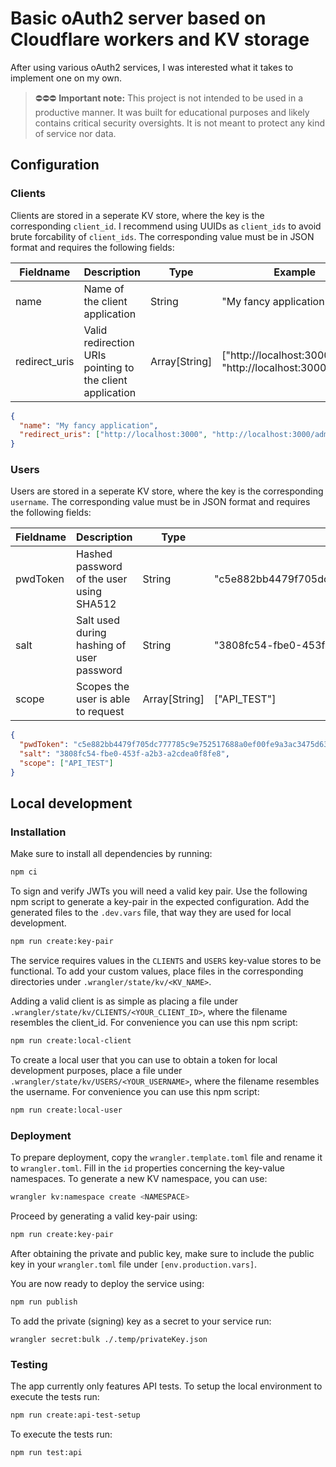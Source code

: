 # Basic oAuth2 server based on Cloudflare workers and KV storage

After using various oAuth2 services, I was interested what it takes to implement one on my own.

> ⛔⛔⛔ **Important note:** This project is not intended to be used in a productive manner.
> It was built for educational purposes and likely contains critical security oversights.
> It is not meant to protect any kind of service nor data.

## Configuration

### Clients

Clients are stored in a seperate KV store, where the key is the corresponding `client_id`. I recommend using UUIDs as `client_ids` to avoid brute forcability of `client_ids`. The corresponding value must be in JSON format and requires the following fields:

| Fieldname     | Description                                               | Type          | Example                                                  |
| ------------- | --------------------------------------------------------- | ------------- | -------------------------------------------------------- |
| name          | Name of the client application                            | String        | "My fancy application"                                   |
| redirect_uris | Valid redirection URIs pointing to the client application | Array[String] | ["http://localhost:3000", "http://localhost:3000/admin"] |

```json
{
  "name": "My fancy application",
  "redirect_uris": ["http://localhost:3000", "http://localhost:3000/admin"]
}
```

### Users

Users are stored in a seperate KV store, where the key is the corresponding `username`. The corresponding value must be in JSON format and requires the following fields:

| Fieldname | Description                               | Type          | Example                                                                                                                            |
| --------- | ----------------------------------------- | ------------- | ---------------------------------------------------------------------------------------------------------------------------------- |
| pwdToken  | Hashed password of the user using SHA512  | String        | "c5e882bb4479f705dc777785c9e752517688a0ef00fe9a3ac3475d631a66999507589fea66c788751c993e2b1e18c237722940cf8637e98b51827cc82f68f479" |
| salt      | Salt used during hashing of user password | String        | "3808fc54-fbe0-453f-a2b3-a2cdea0f8fe8"                                                                                             |
| scope     | Scopes the user is able to request        | Array[String] | ["API_TEST"]                                                                                                                       |

```json
{
  "pwdToken": "c5e882bb4479f705dc777785c9e752517688a0ef00fe9a3ac3475d631a66999507589fea66c788751c993e2b1e18c237722940cf8637e98b51827cc82f68f479",
  "salt": "3808fc54-fbe0-453f-a2b3-a2cdea0f8fe8",
  "scope": ["API_TEST"]
}
```

## Local development

### Installation

Make sure to install all dependencies by running:

```bash
npm ci
```

To sign and verify JWTs you will need a valid key pair. Use the following npm script to generate a key-pair in the expected configuration. Add the generated files to the `.dev.vars` file, that way they are used for local development.

```bash
npm run create:key-pair
```

The service requires values in the `CLIENTS` and `USERS` key-value stores to be functional.
To add your custom values, place files in the corresponding directories under `.wrangler/state/kv/<KV_NAME>`.

Adding a valid client is as simple as placing a file under `.wrangler/state/kv/CLIENTS/<YOUR_CLIENT_ID>`, where the filename resembles the client_id. For convenience you can use this npm script:

```bash
npm run create:local-client
```

To create a local user that you can use to obtain a token for local development purposes, place a file under `.wrangler/state/kv/USERS/<YOUR_USERNAME>`, where the filename resembles the username. For convenience you can use this npm script:

```bash
npm run create:local-user
```

### Deployment

To prepare deployment, copy the `wrangler.template.toml` file and rename it to `wrangler.toml`. Fill in the `id` properties concerning the key-value namespaces. To generate a new KV namespace, you can use:

```bash
wrangler kv:namespace create <NAMESPACE>
```

Proceed by generating a valid key-pair using:

```bash
npm run create:key-pair
```

After obtaining the private and public key, make sure to include the public key in your `wrangler.toml` file under `[env.production.vars]`.

You are now ready to deploy the service using:

```bash
npm run publish
```

To add the private (signing) key as a secret to your service run:

```
wrangler secret:bulk ./.temp/privateKey.json
```

### Testing

The app currently only features API tests.
To setup the local environment to execute the tests run:

```bash
npm run create:api-test-setup
```

To execute the tests run:

```bash
npm run test:api
```
